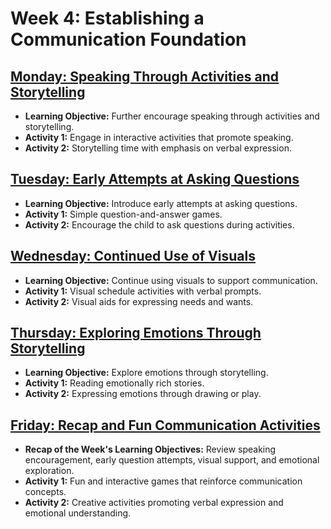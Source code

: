 # Week 4: Establishing a Communication Foundation

## [Monday: Speaking Through Activities and Storytelling](./1-Monday.md)
- **Learning Objective:** Further encourage speaking through activities and storytelling.
- **Activity 1:** Engage in interactive activities that promote speaking.
- **Activity 2:** Storytelling time with emphasis on verbal expression.

## [Tuesday: Early Attempts at Asking Questions](./2-Tuesday.md)
- **Learning Objective:** Introduce early attempts at asking questions.
- **Activity 1:** Simple question-and-answer games.
- **Activity 2:** Encourage the child to ask questions during activities.

## [Wednesday: Continued Use of Visuals](./3-Wednesday.md)
- **Learning Objective:** Continue using visuals to support communication.
- **Activity 1:** Visual schedule activities with verbal prompts.
- **Activity 2:** Visual aids for expressing needs and wants.

## [Thursday: Exploring Emotions Through Storytelling](./4-Thursday.md)
- **Learning Objective:** Explore emotions through storytelling.
- **Activity 1:** Reading emotionally rich stories.
- **Activity 2:** Expressing emotions through drawing or play.

## [Friday: Recap and Fun Communication Activities](./5-Friday.md)
- **Recap of the Week's Learning Objectives:** Review speaking encouragement, early question attempts, visual support, and emotional exploration.
- **Activity 1:** Fun and interactive games that reinforce communication concepts.
- **Activity 2:** Creative activities promoting verbal expression and emotional understanding.